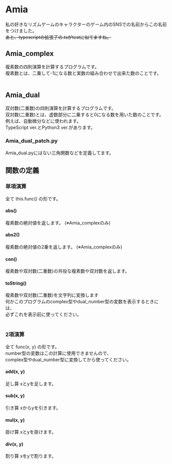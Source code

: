 # Amia
私の好きなリズムゲームのキャラクターのゲーム内のSNSでの名前からこの名前をつけました。<br>
<s>あと、typescriptの拡張子の.tsがtestに似てますね。</s>
&nbsp;<br>
## Amia_complex
複素数の四則演算を計算するプログラムです。<br>
複素数とは、二乗して-1になる数と実数の組み合わせで出来た数のことです。<br>
&nbsp;<br>
## Amia_dual
双対数(二重数)の四則演算を計算するプログラムです。<br>
双対数(二重数)とは、虚数部分に二乗すると0になる数を用いた数のことです。<br>
例えば、自動微分などに使われます。<br>
TypeScript ver.とPython3 ver.があります。
&nbsp;<br>
### Amia_dual_patch.py
Amia_dual.pyにはない三角関数などを定義してます。
## 関数の定義
### 単項演算
全て this.func() の形です。
#### abs()
複素数の絶対値を返します。 (※Amia_complexのみ)
#### abs2()
複素数の絶対値の2乗を返します。 (※Amia_complexのみ)
#### con()
複素数や双対数(二重数)の共役な複素数や双対数を返します。
#### toString()
複素数や双対数(二重数)を文字列に変換します<br>
何かこのプログラムのcomplex型やdual_number型の変数を表示するときには、<br>
必ずこれを表示前に使ってください。<br>
&nbsp;<br>
### 2項演算
全て func(x, y) の形です。<br>
number型の変数はこの計算に使用できませんので、<br>
complex型やdual_number型に変換してから使ってください。
#### add(x, y)
足し算 xとyを足します。
#### sub(x, y)
引き算 xからyを引きます。
#### mul(x, y)
掛け算 xとyを掛けます。
#### div(x, y)
割り算 xをyで割ります。
